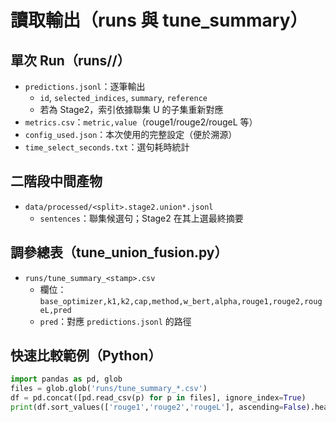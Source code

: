﻿# 讀取輸出（runs 與 tune_summary）

## 單次 Run（runs/<stamp>/）
- `predictions.jsonl`：逐筆輸出
  - `id`, `selected_indices`, `summary`, `reference`
  - 若為 Stage2，索引依據聯集 U 的子集重新對應
- `metrics.csv`：`metric,value`（rouge1/rouge2/rougeL 等）
- `config_used.json`：本次使用的完整設定（便於溯源）
- `time_select_seconds.txt`：選句耗時統計

## 二階段中間產物
- `data/processed/<split>.stage2.union*.jsonl`
  - `sentences`：聯集候選句；Stage2 在其上選最終摘要

## 調參總表（tune_union_fusion.py）
- `runs/tune_summary_<stamp>.csv`
  - 欄位：`base_optimizer,k1,k2,cap,method,w_bert,alpha,rouge1,rouge2,rougeL,pred`
  - `pred`：對應 `predictions.jsonl` 的路徑

## 快速比較範例（Python）
```python
import pandas as pd, glob
files = glob.glob('runs/tune_summary_*.csv')
df = pd.concat([pd.read_csv(p) for p in files], ignore_index=True)
print(df.sort_values(['rouge1','rouge2','rougeL'], ascending=False).head(10))
```
